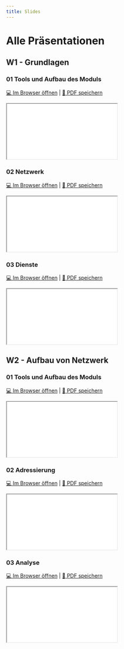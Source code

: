```yaml
---
title: Slides
---
```


# Alle Präsentationen

## W1 - Grundlagen 
### 01 Tools und Aufbau des Moduls

[:computer: Im Browser öffnen](pathname:///slides/10_grundlagen/01_grundlagen) | [:floppy_disk: PDF speichern](pathname:///slides/10_grundlagen/01_grundlagen)

<iframe src="/bbzbl-modul-117/slides/10_grundlagen/01_grundlagen"></iframe>

### 02 Netzwerk

[:computer: Im Browser öffnen](pathname:///slides/10_grundlagen/02_netzwerk) | [:floppy_disk: PDF speichern](pathname:///slides/10_grundlagen/02_netzwerk)

<iframe src="/bbzbl-modul-117/slides/10_grundlagen/02_netzwerk"></iframe>

### 03 Dienste

[:computer: Im Browser öffnen](pathname:///slides/10_grundlagen/03_dienste) | [:floppy_disk: PDF speichern](pathname:///slides/10_grundlagen/03_dienste)

<iframe src="/bbzbl-modul-117/slides/10_grundlagen/03_dienste"></iframe>


## W2 - Aufbau von Netzwerk 
### 01 Tools und Aufbau des Moduls

[:computer: Im Browser öffnen](pathname:///slides/20_iso_osi/01_grundlagen) | [:floppy_disk: PDF speichern](pathname:///slides/20_iso_osi/01_grundlagen)

<iframe src="/bbzbl-modul-117/slides/20_iso_osi/01_grundlagen"></iframe>

### 02 Adressierung

[:computer: Im Browser öffnen](pathname:///slides/20_iso_osi/02_Adressierung) | [:floppy_disk: PDF speichern](pathname:///slides/20_iso_osi/02_Adressierung.md)

<iframe src="/bbzbl-modul-117/slides/20_iso_osi/02_Adressierung"></iframe>

### 03 Analyse

[:computer: Im Browser öffnen](pathname:///slides/20_iso_osi/03_Analyse) | [:floppy_disk: PDF speichern](pathname:///slides/20_iso_osi/03_Analyse)

<iframe src="/bbzbl-modul-117/slides/20_iso_osi/03_Analyse"></iframe>
